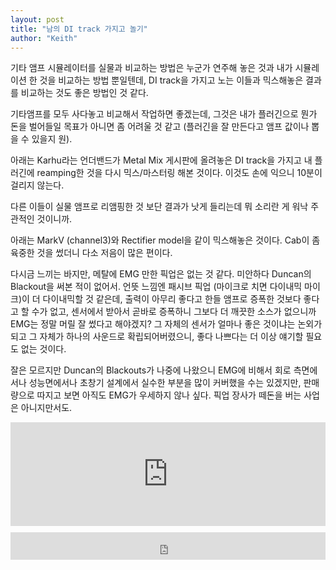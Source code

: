 ```yaml
---
layout: post
title: "남의 DI track 가지고 놀기"
author: "Keith"
---
```



기타 앰프 시뮬레이터를 실물과 비교하는 방법은 누군가 연주해 놓은 것과 내가 시뮬레이션 한 것을 비교하는 방법 뿐일텐데, DI track을 가지고 노는 이들과 믹스해놓은 결과를 비교하는 것도 좋은 방법인 것 같다.




기타앰프를 모두 사다놓고 비교해서 작업하면 좋겠는데, 그것은 내가 플러긴으로 뭔가 돈을 벌어들일 목표가 아니면 좀 어려울 것 같고 (플러긴을 잘 만든다고 앰프 값이나 뽑을 수 있을지 원).




아래는 Karhu라는 언더밴드가 Metal Mix 게시판에 올려놓은 DI track을 가지고 내 플러긴에 reamping한 것을 다시 믹스/마스터링 해본 것이다. 이것도 손에 익으니 10분이 걸리지 않는다. 




다른 이들이 실물 앰프로 리앰핑한 것 보단 결과가 낫게 들리는데 뭐 소리란 게 워낙 주관적인 것이니까.




아래는 MarkV (channel3)와 Rectifier model을 같이 믹스해놓은 것이다. Cab이 좀 육중한 것을 썼더니 다소 저음이 많은 편이다. 




다시금 느끼는 바지만, 메탈에 EMG 만한 픽업은 없는 것 같다. 미안하다 Duncan의 Blackout을 써본 적이 없어서. 언뜻 느낌엔 패시브 픽업 (마이크로 치면 다이내믹 마이크)이 더 다이내믹할 것 같은데, 출력이 아무리 좋다고 한들 앰프로 증폭한 것보다 좋다고 할 수가 없고, 센서에서 받아서 곧바로 증폭하니 그보다 더 깨끗한 소스가 없으니까 EMG는 정말 머릴 잘 썼다고 해야겠지? 그 자체의 센서가 얼마나 좋은 것이냐는 논외가 되고 그 자체가 하나의 사운드로 확립되어버렸으니, 좋다 나쁘다는 더 이상 얘기할 필요도 없는 것이다.




잘은 모르지만 Duncan의 Blackouts가 나중에 나왔으니 EMG에 비해서 회로 측면에서나 성능면에서나 초창기 설계에서 실수한 부분을 많이 커버했을 수는 있겠지만, 판매량으로 따지고 보면 아직도 EMG가 우세하지 않나 싶다. 픽업 장사가 떼돈을 버는 사업은 아니지만서도. 







<iframe width="100%" height="166" scrolling="no" frameborder="no" src="https://w.soundcloud.com/player/?url=https%3A//api.soundcloud.com/tracks/167750706&amp;color=ff5500&amp;auto_play=false&amp;hide_related=false&amp;show_comments=true&amp;show_user=true&amp;show_reposts=false"></iframe>



<iframe class="daum_like_button" id="daum_like_button_1077" frameborder="0" scrolling="no" allowTransparency="true" src="http://tonebrew.tistory.com/like/?uid=49097_1077&sc=304%2CblogId_49097&url=http%3A%2F%2Ftonebrew.tistory.com%2F1077&published=1410644248" style="width:100%;height:44px;margin:10px auto"></iframe>


